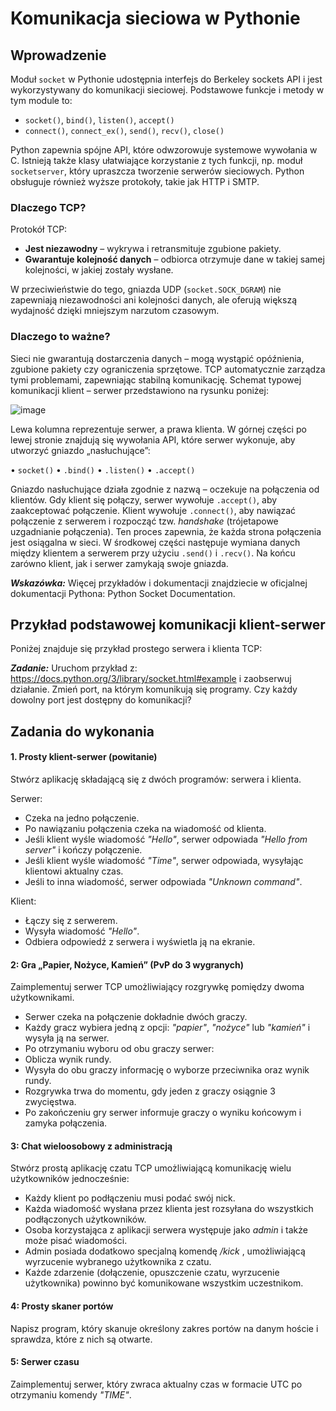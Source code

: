 # Komunikacja sieciowa w Pythonie

## Wprowadzenie

Moduł `socket` w Pythonie udostępnia interfejs do Berkeley sockets API i jest wykorzystywany do komunikacji sieciowej. Podstawowe funkcje i metody w tym module to:

- `socket()`, `bind()`, `listen()`, `accept()`
- `connect()`, `connect_ex()`, `send()`, `recv()`, `close()`

Python zapewnia spójne API, które odwzorowuje systemowe wywołania w C. Istnieją także klasy ułatwiające korzystanie z tych funkcji, np. moduł `socketserver`, który upraszcza tworzenie serwerów sieciowych. Python obsługuje również wyższe protokoły, takie jak HTTP i SMTP.

### Dlaczego TCP?

Protokół TCP:
- **Jest niezawodny** – wykrywa i retransmituje zgubione pakiety.
- **Gwarantuje kolejność danych** – odbiorca otrzymuje dane w takiej samej kolejności, w jakiej zostały wysłane.

W przeciwieństwie do tego, gniazda UDP (`socket.SOCK_DGRAM`) nie zapewniają niezawodności ani kolejności danych, ale oferują większą wydajność dzięki mniejszym narzutom czasowym.

### Dlaczego to ważne?

Sieci nie gwarantują dostarczenia danych – mogą wystąpić opóźnienia, zgubione pakiety czy ograniczenia sprzętowe. TCP automatycznie zarządza tymi problemami, zapewniając stabilną komunikację.
Schemat typowej komunikacji klient – serwer przedstawiono na rysunku poniżej:

![image](https://github.com/user-attachments/assets/fd1e54e2-56bd-4a1c-a7aa-298c3a56ad69)

Lewa kolumna reprezentuje serwer, a prawa klienta.
W górnej części po lewej stronie znajdują się wywołania API, które serwer wykonuje, aby utworzyć gniazdo „nasłuchujące”:

• `socket()`
• `.bind()`
• `.listen()`
• `.accept()`

Gniazdo nasłuchujące działa zgodnie z nazwą – oczekuje na połączenia od klientów. Gdy klient się połączy, serwer wywołuje `.accept()`, aby zaakceptować połączenie.
Klient wywołuje `.connect()`, aby nawiązać połączenie z serwerem i rozpocząć tzw. _handshake_ (trójetapowe uzgadnianie połączenia). Ten proces zapewnia, że każda strona połączenia jest osiągalna w sieci.
W środkowej części następuje wymiana danych między klientem a serwerem przy użyciu `.send()` i `.recv()`.
Na końcu zarówno klient, jak i serwer zamykają swoje gniazda.

_**Wskazówka:**_ Więcej przykładów i dokumentacji znajdziecie w oficjalnej dokumentacji Pythona: Python Socket Documentation.

## Przykład podstawowej komunikacji klient-serwer

Poniżej znajduje się przykład prostego serwera i klienta TCP:

_**Zadanie:**_ Uruchom przykład z: https://docs.python.org/3/library/socket.html#example i zaobserwuj działanie. Zmień port, na którym komunikują się programy. Czy każdy dowolny port jest
dostępny do komunikacji?

## Zadania do wykonania 

#### 1. Prosty klient-serwer (powitanie)
Stwórz aplikację składającą się z dwóch programów: serwera i klienta.

Serwer:
- Czeka na jedno połączenie.
- Po nawiązaniu połączenia czeka na wiadomość od klienta.
- Jeśli klient wyśle wiadomość _"Hello"_, serwer odpowiada _"Hello from server"_ i kończy połączenie.
- Jeśli klient wyśle wiadomość _"Time"_, serwer odpowiada, wysyłając klientowi aktualny czas.
- Jeśli to inna wiadomość, serwer odpowiada _"Unknown command"_.

Klient:
- Łączy się z serwerem.
- Wysyła wiadomość _"Hello"_.
- Odbiera odpowiedź z serwera i wyświetla ją na ekranie.

#### 2: Gra „Papier, Nożyce, Kamień” (PvP do 3 wygranych)
Zaimplementuj serwer TCP umożliwiający rozgrywkę pomiędzy dwoma użytkownikami.
- Serwer czeka na połączenie dokładnie dwóch graczy.
- Każdy gracz wybiera jedną z opcji: _"papier"_, _"nożyce"_ lub _"kamień"_ i wysyła ją na serwer.
- Po otrzymaniu wyboru od obu graczy serwer:
- Oblicza wynik rundy.
- Wysyła do obu graczy informację o wyborze przeciwnika oraz wynik rundy.
- Rozgrywka trwa do momentu, gdy jeden z graczy osiągnie 3 zwycięstwa.
- Po zakończeniu gry serwer informuje graczy o wyniku końcowym i zamyka połączenia.

#### 3: Chat wieloosobowy z administracją
Stwórz prostą aplikację czatu TCP umożliwiającą komunikację wielu użytkowników jednocześnie:
- Każdy klient po podłączeniu musi podać swój nick.
- Każda wiadomość wysłana przez klienta jest rozsyłana do wszystkich podłączonych użytkowników.
- Osoba korzystająca z aplikacji serwera występuje jako _admin_ i także może pisać wiadomości.
- Admin posiada dodatkowo specjalną komendę _/kick <nick>_, umożliwiającą wyrzucenie wybranego użytkownika z czatu.
- Każde zdarzenie (dołączenie, opuszczenie czatu, wyrzucenie użytkownika) powinno być komunikowane wszystkim uczestnikom.

#### 4: Prosty skaner portów
Napisz program, który skanuje określony zakres portów na danym hoście i sprawdza, które z nich są otwarte.

#### 5: Serwer czasu
Zaimplementuj serwer, który zwraca aktualny czas w formacie UTC po otrzymaniu komendy _"TIME"_.
